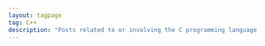 ```yaml
---
layout: tagpage
tag: C++
description: "Posts related to or involving the C programming language."
---
```

